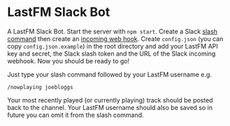 # LastFM Slack Bot

A LastFM Slack Bot. Start the server with `npm start`. Create a Slack [slash command](https://api.slack.com/slash-commands)
then create an [incoming web hook](https://api.slack.com/incoming-webhooks). Create `config.json` (you can copy 
`config.json.example`) in the root directory and add your LastFM API key and secret, the Slack slash token and the URL of the
Slack incoming webhook. Now you should be ready to go! 

Just type your slash command followed by your LastFM username e.g.

`/nowplaying joebloggs`

Your most recently played (or currently playing) track should be posted back to the channel. 
Your LastFM username should also be saved so in future you can omit it from the slash command.
